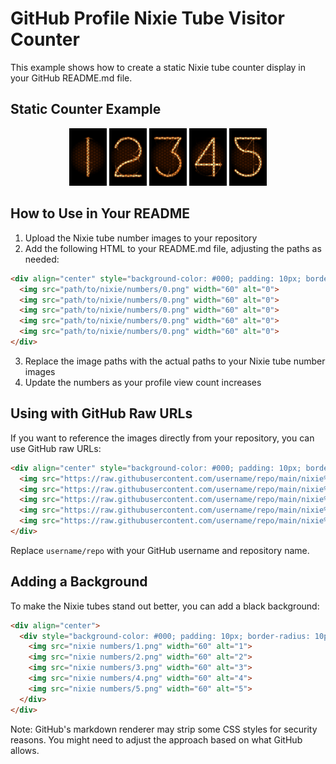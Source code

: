 # GitHub Profile Nixie Tube Visitor Counter

This example shows how to create a static Nixie tube counter display in your GitHub README.md file.

## Static Counter Example

<div align="center">
  <img src="nixie numbers/1.png" width="60" alt="1">
  <img src="nixie numbers/2.png" width="60" alt="2">
  <img src="nixie numbers/3.png" width="60" alt="3">
  <img src="nixie numbers/4.png" width="60" alt="4">
  <img src="nixie numbers/5.png" width="60" alt="5">
</div>

## How to Use in Your README

1. Upload the Nixie tube number images to your repository
2. Add the following HTML to your README.md file, adjusting the paths as needed:

```html
<div align="center" style="background-color: #000; padding: 10px; border-radius: 10px; display: inline-block;">
  <img src="path/to/nixie/numbers/0.png" width="60" alt="0">
  <img src="path/to/nixie/numbers/0.png" width="60" alt="0">
  <img src="path/to/nixie/numbers/0.png" width="60" alt="0">
  <img src="path/to/nixie/numbers/0.png" width="60" alt="0">
  <img src="path/to/nixie/numbers/0.png" width="60" alt="0">
</div>
```

3. Replace the image paths with the actual paths to your Nixie tube number images
4. Update the numbers as your profile view count increases

## Using with GitHub Raw URLs

If you want to reference the images directly from your repository, you can use GitHub raw URLs:

```html
<div align="center" style="background-color: #000; padding: 10px; border-radius: 10px; display: inline-block;">
  <img src="https://raw.githubusercontent.com/username/repo/main/nixie%20numbers/1.png" width="60" alt="1">
  <img src="https://raw.githubusercontent.com/username/repo/main/nixie%20numbers/2.png" width="60" alt="2">
  <img src="https://raw.githubusercontent.com/username/repo/main/nixie%20numbers/3.png" width="60" alt="3">
  <img src="https://raw.githubusercontent.com/username/repo/main/nixie%20numbers/4.png" width="60" alt="4">
  <img src="https://raw.githubusercontent.com/username/repo/main/nixie%20numbers/5.png" width="60" alt="5">
</div>
```

Replace `username/repo` with your GitHub username and repository name.

## Adding a Background

To make the Nixie tubes stand out better, you can add a black background:

```html
<div align="center">
  <div style="background-color: #000; padding: 10px; border-radius: 10px; display: inline-block;">
    <img src="nixie numbers/1.png" width="60" alt="1">
    <img src="nixie numbers/2.png" width="60" alt="2">
    <img src="nixie numbers/3.png" width="60" alt="3">
    <img src="nixie numbers/4.png" width="60" alt="4">
    <img src="nixie numbers/5.png" width="60" alt="5">
  </div>
</div>
```

Note: GitHub's markdown renderer may strip some CSS styles for security reasons. You might need to adjust the approach based on what GitHub allows.
